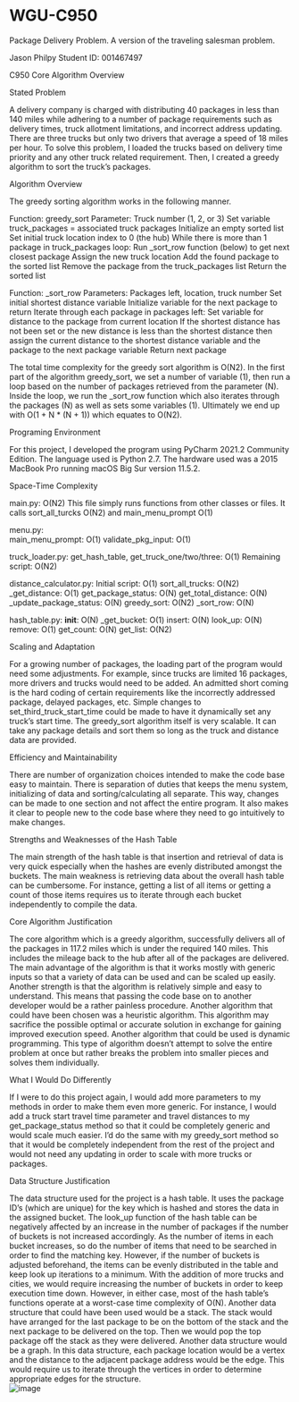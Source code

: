 # WGU-C950
Package Delivery Problem.  A version of the traveling salesman problem.

Jason Philpy
Student ID:  001467497

C950 Core Algorithm Overview

Stated Problem

A delivery company is charged with distributing 40 packages in less than 140 miles while adhering to a number of package requirements such as delivery times, truck allotment limitations, and incorrect address updating.  There are three trucks but only two drivers that average a speed of 18 miles per hour. To solve this problem, I loaded the trucks based on delivery time priority and any other truck related requirement.  Then, I created a greedy algorithm to sort the truck’s packages.

Algorithm Overview

The greedy sorting algorithm works in the following manner.

Function: greedy_sort
Parameter:  Truck number (1, 2, or 3)
Set variable truck_packages = associated truck packages
Initialize an empty sorted list
Set initial truck location index to 0 (the hub)
While there is more than 1 package in truck_packages loop:
	Run _sort_row function (below) to get next closest package
	Assign the new truck location
	Add the found package to the sorted list
	Remove the package from the truck_packages list
Return the sorted list

Function: _sort_row
Parameters:  Packages left, location, truck number
Set initial shortest distance variable
Initialize variable for the next package to return
Iterate through each package in packages left:
	Set variable for distance to the package from current location
	If the shortest distance has not been set or the new distance is less than the shortest distance then assign the current distance to the shortest distance variable and the package to the next package variable
Return next package

The total time complexity for the greedy sort algorithm is O(N2).  In the first part of the algorithm greedy_sort, we set a number of variable (1), then run a loop based on the number of packages retrieved from the parameter (N).  Inside the loop, we run the _sort_row function which also iterates through the packages (N) as well as sets some variables (1).  Ultimately we end up with O(1 + N * (N + 1)) which equates to O(N2).  

Programing Environment

For this project, I developed the program using PyCharm 2021.2 Community Edition.  The language used is Python 2.7.  The hardware used was a 2015 MacBook Pro running macOS Big Sur version 11.5.2.

Space-Time Complexity

main.py:  O(N2)
	This file simply runs functions from other classes or files.  It calls sort_all_turcks O(N2) and main_menu_prompt O(1)

menu.py:  
	main_menu_prompt:  O(1)
	validate_pkg_input:  O(1)

truck_loader.py:
	get_hash_table, get_truck_one/two/three: O(1)
	Remaining script:  O(N2)

distance_calculator.py:
	Initial script: O(1)
	sort_all_trucks: O(N2)
	_get_distance:  O(1)
	get_package_status:  O(N)
	get_total_distance:  O(N)
	_update_package_status:  O(N)
	greedy_sort:  O(N2)
	_sort_row:  O(N)

hash_table.py:
	__init__:  O(N)
	_get_bucket: O(1)
	insert:  O(N)
	look_up:  O(N)
	remove:  O(1)
	get_count:  O(N)
	get_list:  O(N2)
	


Scaling and Adaptation

For a growing number of packages, the loading part of the program would need some adjustments.  For example, since trucks are limited 16 packages, more drivers and trucks would need to be added.  An admitted short coming is the hard coding of certain requirements like the incorrectly addressed package, delayed packages, etc.  Simple changes to set_third_truck_start_time could be made to have it dynamically set any truck’s start time. The greedy_sort algorithm itself is very scalable.  It can take any package details and sort them so long as the truck and distance data are provided.

Efficiency and Maintainability

There are number of organization choices intended to make the code base easy to maintain.  There is separation of duties that keeps the menu system, initializing of data and sorting/calculating all separate.  This way, changes can be made to one section and not affect the entire program.  It also makes it clear to people new to the code base where they need to go intuitively to make changes.

Strengths and Weaknesses of the Hash Table

The main strength of the hash table is that insertion and retrieval of data is very quick especially when the hashes are evenly distributed amongst the buckets.  The main weakness is retrieving data about the overall hash table can be cumbersome.  For instance, getting a list of all items or getting a count of those items requires us to iterate through each bucket independently to compile the data.

Core Algorithm Justification

The core algorithm which is a greedy algorithm, successfully delivers all of the packages in 117.2 miles which is under the required 140 miles.  This includes the mileage back to the hub after all of the packages are delivered.  The main advantage of the algorithm is that it works mostly with generic inputs so that a variety of data can be used and can be scaled up easily.  Another strength is that the algorithm is relatively simple and easy to understand.  This means that passing the code base on to another developer would be a rather painless procedure. Another algorithm that could have been chosen was a heuristic algorithm.  This algorithm may sacrifice the possible optimal or accurate solution in exchange for gaining improved execution speed. Another algorithm that could be used is dynamic programming.  This type of algorithm doesn’t attempt to solve the entire problem at once but rather breaks the problem into smaller pieces and solves them individually.


What I Would Do Differently

If I were to do this project again, I would add more parameters to my methods in order to make them even more generic.  For instance, I would add a truck start travel time parameter and travel distances to my get_package_status method so that it could be completely generic and would scale much easier.  I’d do the same with my greedy_sort method so that it would be completely independent from the rest of the project and would not need any updating in order to scale with more trucks or packages.

Data Structure Justification

The data structure used for the project is a hash table.  It uses the package ID’s (which are unique) for the key which is hashed and stores the data in the assigned bucket.  The look_up function of the hash table can be negatively affected by an increase in the number of packages if the number of buckets is not increased accordingly.  As the number of items in each bucket increases, so do the number of items that need to be searched in order to find the matching key.  However, if the number of buckets is adjusted beforehand, the items can be evenly distributed in the table and keep look up iterations to a minimum.  With the addition of more trucks and cities, we would require increasing the number of buckets in order to keep execution time down.  However, in either case, most of the hash table’s functions operate at a worst-case time complexity of O(N).  Another data structure that could have been used would be a stack.  The stack would have arranged for the last package to be on the bottom of the stack and the next package to be delivered on the top.  Then we would pop the top package off the stack as they were delivered.  Another data structure would be a graph.  In this data structure, each package location would be a vertex and the distance to the adjacent package address would be the edge.  This would require us to iterate through the vertices in order to determine appropriate edges for the structure.  
![image](https://user-images.githubusercontent.com/13845028/146462603-2b32655c-bad5-438d-8d52-c85cd87ad899.png)
